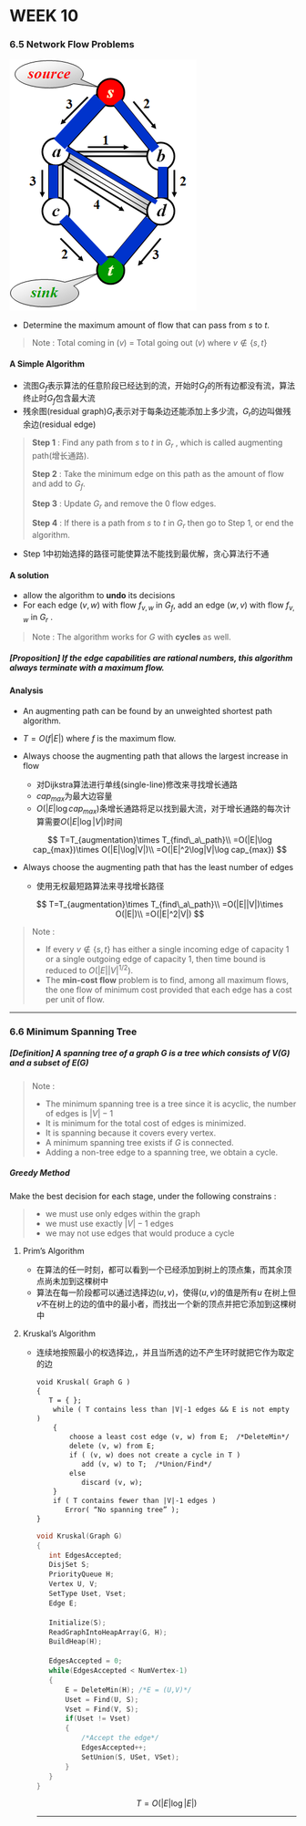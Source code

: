 # WEEK 10

### 6.5 Network Flow Problems

![image-20201206175230349](picture/image-20201206175230349.png)

- Determine the maximum amount of flow that can pass from $s$ to $t$.

> Note : Total coming in ($v$) = Total going out ($v$) where $v \notin \{ s, t \}$

#### A Simple Algorithm

- 流图$G_f$表示算法的任意阶段已经达到的流，开始时$G_f$的所有边都没有流，算法终止时$G_f$包含最大流
- 残余图(residual graph)$G_r$表示对于每条边还能添加上多少流，$G_r$的边叫做残余边(residual edge)

>**Step 1** : Find any path from $s$ to $t$ in $G_r$ , which is called augmenting path(增长通路).
>
>**Step 2** : Take the minimum edge on this path as the amount of flow and add to $G_f$.
>
>**Step 3** : Update $G_r$ and remove the 0 flow edges.
>
>**Step 4** : If there is a path from $s$ to $t$ in $G_r$ then go to Step 1, or end the algorithm.

- Step 1中初始选择的路径可能使算法不能找到最优解，贪心算法行不通

#### A solution

- allow the algorithm to **undo** its decisions
- For each edge $( v, w )$ with flow $f_{v, w}$ in $G_f$, add an edge $( w, v )$ with flow $f_{v, w}$ in $G_r$ .

> Note : The algorithm works for $G$ with **cycles** as well.

##### [Proposition] If the edge capabilities are *rational numbers*, this algorithm always terminate with a maximum flow.

#### Analysis

- An augmenting path can be found by an unweighted shortest path algorithm.

- $T=O(f|E|)$ where $f$ is the maximum flow.

- Always choose the augmenting path that allows the largest increase in flow

  - 对Dijkstra算法进行单线(single-line)修改来寻找增长通路
  - $cap_{max}$为最大边容量
  - $O(|E|\log cap_{max})$条增长通路将足以找到最大流，对于增长通路的每次计算需要$O(|E|\log|V|)$时间

  $$
  T=T_{augmentation}\times T_{find\_a\_path}\\
  =O(|E|\log cap_{max})\times O(|E|\log|V|)\\
  =O(|E|^2\log|V|\log cap_{max})
  $$

- Always choose the augmenting path that has the least number of edges

  - 使用无权最短路算法来寻找增长路径

  $$
  T=T_{augmentation}\times T_{find\_a\_path}\\
  =O(|E||V|)\times O(|E|)\\
  =O(|E|^2|V|)
  $$

>Note : 
>
>- If every $v \notin \{ s, t \}$ has either a single incoming edge of capacity 1 or a single outgoing edge of capacity 1, then time bound is reduced to $O( |E| |V|^{1/2} )$.
>- The **min-cost flow** problem is to find, among all maximum flows, the one flow of minimum cost provided that each edge has a cost per unit of flow.

---

### 6.6 Minimum Spanning Tree

##### [Definition] A *spanning tree* of a graph $G$ is a tree which consists of $V(G)$ and a subset of $E(G)$

> Note :
>
> - The minimum spanning tree is a tree since it is acyclic, the number of edges is $|V|-1$
> - It is minimum for the total cost of edges is minimized.
> - It is spanning because it covers every vertex.
> - A minimum spanning tree exists if $G$ is connected.
> - Adding a non-tree edge to a spanning tree, we obtain a cycle.

##### Greedy Method

Make the best decision for each stage, under the following constrains :

>- we must use only edges within the graph
>- we must use exactly $|V|-1$ edges
>- we may not use edges that would produce a cycle

1. Prim’s Algorithm

   - 在算法的任一时刻，都可以看到一个已经添加到树上的顶点集，而其余顶点尚未加到这棵树中
   - 算法在每一阶段都可以通过选择边$(u, v)$，使得$(u,v)$的值是所有$u$ 在树上但$v$不在树上的边的值中的最小者，而找出一个新的顶点并把它添加到这棵树中
   
2. Kruskal’s Algorithm

   - 连续地按照最小的权选择边,，并且当所选的边不产生环时就把它作为取定的边

     ```pseudocode
     void Kruskal( Graph G )
     {   
     	T = { };
         while ( T contains less than |V|-1 edges && E is not empty ) 
         {
             choose a least cost edge (v, w) from E;  /*DeleteMin*/
             delete (v, w) from E;
             if ( (v, w) does not create a cycle in T )     
     			add (v, w) to T;  /*Union/Find*/
             else     
     			discard (v, w);
         }
         if ( T contains fewer than |V|-1 edges )
         	Error( “No spanning tree” );
     }
     ```

     ```c
     void Kruskal(Graph G)
     {
     	int EdgesAccepted;
     	DisjSet S;
     	PriorityQueue H;
     	Vertex U, V;
     	SetType Uset, Vset;
     	Edge E;
         
     	Initialize(S);
     	ReadGraphIntoHeapArray(G, H);
     	BuildHeap(H);
         
     	EdgesAccepted = 0;
     	while(EdgesAccepted < NumVertex-1)
     	{
     		E = DeleteMin(H); /*E = (U,V)*/
     		Uset = Find(U, S);
     		Vset = Find(V, S);
     		if(Uset != Vset)
     		{
     			/*Accept the edge*/
     			EdgesAccepted++;
     			SetUnion(S, USet, VSet);
     		}
     	}
     }
     ```

     $$
     T=O(|E|\log|E|)
     $$

     ---
